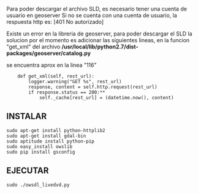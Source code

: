 Para poder descargar el archivo SLD, es necesario tener una cuenta de usuario en geoserver
Si no se cuenta con una cuenta de usuario, la respuesta http es: [401 No autorizado]

Existe un error en la libreria de geoserver, para poder descargar el SLD
la solucion por el momento es adicionar las siguientes lineas, en la funcion "get_xml"
del archivo **/usr/local/lib/python2.7/dist-packages/geoserver/catalog.py**

se encuentra aprox en la linea "116"

```
	def get_xml(self, rest_url):
		logger.warning("GET %s", rest_url)
		response, content = self.http.request(rest_url)
		if response.status == 200:**
			self._cache[rest_url] = (datetime.now(), content)
```
 
INSTALAR
--------

```
sudo apt-get install python-httplib2
sudo apt-get install gdal-bin
sudo aptitude install python-pip
sudo easy_install owslib
sudo pip install gsconfig
```

EJECUTAR
--------

```
sudo ./owsdl_livedvd.py
```

